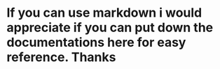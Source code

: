 # If you can use markdown i would appreciate if you can put down the documentations here for easy reference. Thanks
